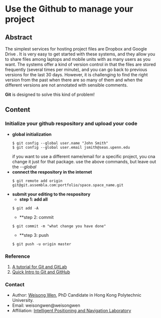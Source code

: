 # Use the Github to manage your project

## Abstract
The simplest services for hosting project files are Dropbox and Google Drive . It is very easy to get started with these systems, and they allow you to share files among laptops and mobile units with as many users as you want. The systems offer a kind of version control in that the files are stored frequently (several times per minute), and you can go back to previous versions for the last 30 days. However, it is challenging to find the right version from the past when there are so many of them and when the different versions are not annotated with sensible comments.

**Git** is designed to solve this kind of problem!

## Content
### Initialize your github respository and upload your code

- **global initialization**
    ```
    $ git config --global user.name "John Smith"
    $ git config --global user.email jsmith@seas.upenn.edu
    ```
    if you want to use a different name/email for a specific project, you cna change it just for that package. use the above commands, but leave out the *--global*
- **connect the respository in the internet**
    ```
    $ git remote add origin git@git.assembla.com:portfolio/space.space_name.git
    ```
- **submit your editing to the respository**
    - **step 1: add all**
    ```
    $ git add -A
    ```
    - **step 2: commit
    ```
    $ git commit -m "what change you have done"
    ```
    - **step 3: push
    ```
    $ git push -u origin master
    ```
### Reference
1. [A tutorial for Git and GitLab](https://www.ifi.uzh.ch/dam/jcr:ff780599-d5e2-4d05-b923-1c333cbf2842/A%20Tutorial%20for%20GitHub.pdf)
2. [Quick Intro to Git and GitHub](https://hplgit.github.io/teamods/bitgit/Langtangen_bitgit_4print.pdf)


### Contact
- Author: [Weisong Wen](https://weisongwen.wixsite.com/weisongwen), PhD Candidate in Hong Kong Polytechnic University.
- Email: weisongwen@weisongwen
- Affiliation: [Intelligent Positioning and Navigation Laboratory](https://www.polyu-ipn-lab.com/)